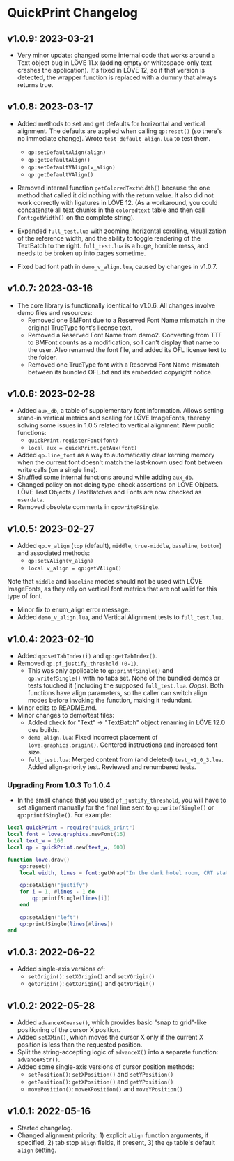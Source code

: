 # QuickPrint Changelog

## v1.0.9: 2023-03-21
* Very minor update: changed some internal code that works around a Text object bug in LÖVE 11.x (adding empty or whitespace-only text crashes the application). It's fixed in LÖVE 12, so if that version is detected, the wrapper function is replaced with a dummy that always returns true.


## v1.0.8: 2023-03-17
* Added methods to set and get defaults for horizontal and vertical alignment. The defaults are applied when calling `qp:reset()` (so there's no immediate change). Wrote `test_default_align.lua` to test them.
  * `qp:setDefaultAlign(align)`
  * `qp:getDefaultAlign()`
  * `qp:setDefaultVAlign(v_align)`
  * `qp:getDefaultVAlign()`

* Removed internal function `getColoredTextWidth()` because the one method that called it did nothing with the return value. It also did not work correctly with ligatures in LÖVE 12. (As a workaround, you could concatenate all text chunks in the `coloredtext` table and then call `Font:getWidth()` on the complete string).

* Expanded `full_test.lua` with zooming, horizontal scrolling, visualization of the reference width, and the ability to toggle rendering of the TextBatch to the right. `full_test.lua` is a huge, horrible mess, and needs to be broken up into pages sometime.

* Fixed bad font path in `demo_v_align.lua`, caused by changes in v1.0.7.


## v1.0.7: 2023-03-16
* The core library is functionally identical to v1.0.6. All changes involve demo files and resources:
  * Removed one BMFont due to a Reserved Font Name mismatch in the original TrueType font's license text.
  * Removed a Reserved Font Name from demo2. Converting from TTF to BMFont counts as a modification, so I can't display that name to the user. Also renamed the font file, and added its OFL license text to the folder.
  * Removed one TrueType font with a Reserved Font Name mismatch between its bundled OFL.txt and its embedded copyright notice.


## v1.0.6: 2023-02-28
* Added `aux_db`, a table of supplementary font information. Allows setting stand-in vertical metrics and scaling for LÖVE ImageFonts, thereby solving some issues in 1.0.5 related to vertical alignment. New public functions:
  * `quickPrint.registerFont(font)`
  * `local aux = quickPrint.getAux(font)`
* Added `qp.line_font` as a way to automatically clear kerning memory when the current font doesn't match the last-known used font between write calls (on a single line).
* Shuffled some internal functions around while adding `aux_db`.
* Changed policy on not doing type-check assertions on LÖVE Objects. LÖVE Text Objects / TextBatches and Fonts are now checked as `userdata`.
* Removed obsolete comments in `qp:writeFSingle`.


## v1.0.5: 2023-02-27
* Added `qp.v_align` (`top` (default), `middle`, `true-middle`, `baseline`, `bottom`) and associated methods:
  * `qp:setVAlign(v_align)`
  * `local v_align = qp:getVAlign()`

Note that `middle` and `baseline` modes should not be used with LÖVE ImageFonts, as they rely on vertical font metrics that are not valid for this type of font.

* Minor fix to enum_align error message.
* Added `demo_v_align.lua`, and Vertical Alignment tests to `full_test.lua`.


## v1.0.4: 2023-02-10
* Added `qp:setTabIndex(i)` and `qp:getTabIndex()`.
* Removed `qp.pf_justify_threshold (0-1)`.
  * This was only applicable to `qp:printfSingle()` and `qp:writefSingle()` with no tabs set. None of the bundled demos or tests touched it (including the supposed `full_test.lua`. *Oops*). Both functions have align parameters, so the caller can switch align modes before invoking the function, making it redundant.
* Minor edits to README.md.
* Minor changes to demo/test files:
  * Added check for "Text" -> "TextBatch" object renaming in LÖVE 12.0 dev builds.
  * `demo_align.lua`: Fixed incorrect placement of `love.graphics.origin()`. Centered instructions and increased font size.
  * `full_test.lua`: Merged content from (and deleted) `test_v1_0_3.lua`. Added align-priority test. Reviewed and renumbered tests.


### Upgrading From 1.0.3 To 1.0.4
* In the small chance that you used `pf_justify_threshold`, you will have to set alignment manually for the final line sent to `qp:writefSingle()` or `qp:printfSingle()`. For example:

```lua
local quickPrint = require("quick_print")
local font = love.graphics.newFont(16)
local text_w = 160
local qp = quickPrint.new(text_w, 600)

function love.draw()
	qp:reset()
	local width, lines = font:getWrap("In the dark hotel room, CRT static danced on his sullen face.", text_w)

	qp:setAlign("justify")
	for i = 1, #lines - 1 do
		qp:printfSingle(lines[i])
	end

	qp:setAlign("left")
	qp:printfSingle(lines[#lines])
end
```


## v1.0.3: 2022-06-22
* Added single-axis versions of:
  * `setOrigin()`: `setXOrigin()` and `setYOrigin()`
  * `getOrigin()`: `getXOrigin()` and `getYOrigin()`


## v1.0.2: 2022-05-28

* Added `advanceXCoarse()`, which provides basic "snap to grid"-like positioning of the cursor X position.
* Added `setXMin()`, which moves the cursor X only if the current X position is less than the requested position.
* Split the string-accepting logic of `advanceX()` into a separate function: `advanceXStr()`.
* Added some single-axis versions of cursor position methods:
  * `setPosition()`: `setXPosition()` and `setYPosition()`
  * `getPosition()`: `getXPosition()` and `getYPosition()`
  * `movePosition()`: `moveXPosition()` and `moveYPosition()`


## v1.0.1: 2022-05-16

* Started changelog.
* Changed alignment priority: 1) explicit `align` function arguments, if specified, 2) tab stop `align` fields, if present, 3) the `qp` table's default `align` setting.

